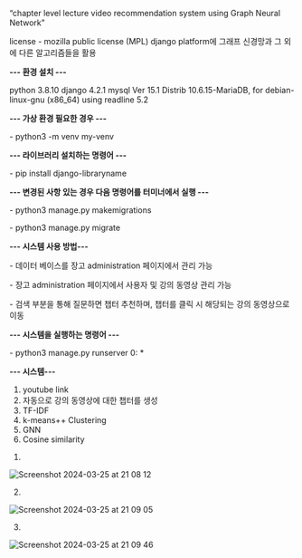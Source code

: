 “chapter level lecture video recommendation system using Graph Neural Network"

license - mozilla public license (MPL)
django platform에 그래프 신경망과 그 외에 다른 알고리즘들을 활용

<p><b>--- 환경 설치 ---</b></p>
python 3.8.10
django 4.2.1
mysql  Ver 15.1 Distrib 10.6.15-MariaDB, for debian-linux-gnu (x86_64) using readline 5.2

<p><b>--- 가상 환경 필요한 경우 ---</b></p>
<p>- python3 -m venv my-venv</p>

<p><b>--- 라이브러리 설치하는 명령어 ---</b></p>
<p>- pip install django-libraryname</p>

<p><b>--- 변경된 사항 있는 경우 다음 명령어를 터미너에서 실행 ---</b></p>

<p>- python3 manage.py makemigrations</p>
<p>- python3 manage.py migrate</p>

<p><b>--- 시스템 사용 방법---</b></p>

<p> - 데이터 베이스를 장고 administration 페이지에서 관리 가능</p>
<p> - 장고 administration 페이지에서 사용자 및 강의 동영상 관리 가능</p>
<p> - 검색 부분을 통해 질문하면 챕터 추천하며, 챕터를 클릭 시 해당되는 강의 동영상으로 이동</p>


<p><b>--- 시스템을 실행하는 명령어 ---</b></p>

<p>- python3 manage.py runserver 0: *</p>

<p><b>--- 시스템---</b></p>

1. youtube link
2. 자동으로 강의 동영상에 대한 챕터를 생성
3. TF-IDF
4. k-means++ Clustering
5. GNN
6. Cosine similarity

1)   

![Screenshot 2024-03-25 at 21 08 12](https://github.com/chimeddor/recommendation-system-videos-chapter/assets/53028417/e8ae8793-ad38-478b-b068-17414e526d0d)

2)

![Screenshot 2024-03-25 at 21 09 05](https://github.com/chimeddor/recommendation-system-videos-chapter/assets/53028417/0c090f1d-aec8-4257-8d98-78ec79fabbaa)

3)

![Screenshot 2024-03-25 at 21 09 46](https://github.com/chimeddor/recommendation-system-videos-chapter/assets/53028417/cbaf189f-8572-4a3a-9d5f-3cc437c20f73)
